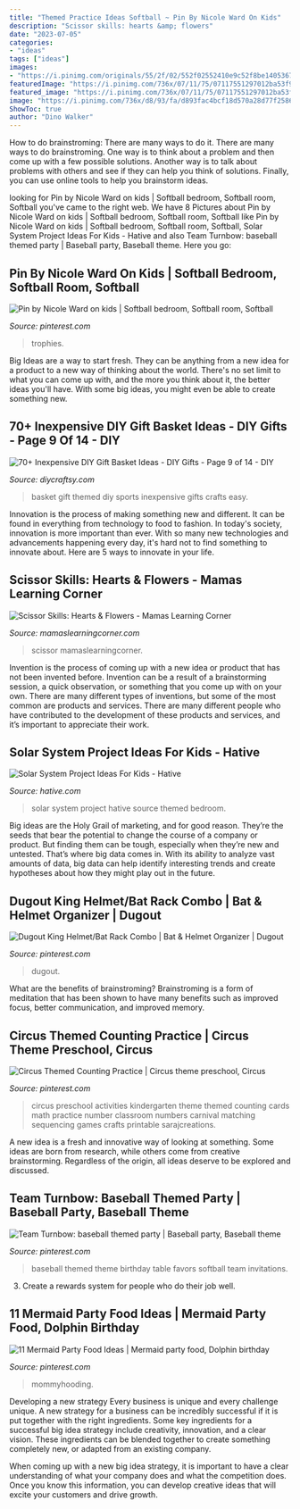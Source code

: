 ```yaml
---
title: "Themed Practice Ideas Softball ~ Pin By Nicole Ward On Kids"
description: "Scissor skills: hearts &amp; flowers"
date: "2023-07-05"
categories:
- "ideas"
tags: ["ideas"]
images:
- "https://i.pinimg.com/originals/55/2f/02/552f02552410e9c52f8be14053674e20.jpg"
featuredImage: "https://i.pinimg.com/736x/07/11/75/07117551297012ba53f98e58a3e0d6a3--baseball-party-favors-baseball-themed-parties.jpg"
featured_image: "https://i.pinimg.com/736x/07/11/75/07117551297012ba53f98e58a3e0d6a3--baseball-party-favors-baseball-themed-parties.jpg"
image: "https://i.pinimg.com/736x/d8/93/fa/d893fac4bcf18d570a28d77f25868e64.jpg"
ShowToc: true
author: "Dino Walker"
---
```



How to do brainstroming: There are many ways to do it.
There are many ways to do brainstroming. One way is to think about a problem and then come up with a few possible solutions. Another way is to talk about problems with others and see if they can help you think of solutions. Finally, you can use online tools to help you brainstorm ideas.

	

		
looking for Pin by Nicole Ward on kids | Softball bedroom, Softball room, Softball you've came to the right web. We have 8 Pictures about Pin by Nicole Ward on kids | Softball bedroom, Softball room, Softball like Pin by Nicole Ward on kids | Softball bedroom, Softball room, Softball, Solar System Project Ideas For Kids - Hative and also Team Turnbow: baseball themed party | Baseball party, Baseball theme. Here you go:
		
    
## Pin By Nicole Ward On Kids | Softball Bedroom, Softball Room, Softball

<img loading=lazy src="https://i.pinimg.com/736x/d8/93/fa/d893fac4bcf18d570a28d77f25868e64.jpg" onerror="this.onerror=null;this.src='https://tse1.mm.bing.net/th?id=OIP.dmUfvVKZw9H1Fo-K6sREFwHaFW&amp;pid=15.1';" alt="Pin by Nicole Ward on kids | Softball bedroom, Softball room, Softball">

_Source: pinterest.com_

>trophies. 

	

Big Ideas are a way to start fresh. They can be anything from a new idea for a product to a new way of thinking about the world. There's no set limit to what you can come up with, and the more you think about it, the better ideas you'll have. With some big ideas, you might even be able to create something new.

    
## 70+ Inexpensive DIY Gift Basket Ideas - DIY Gifts - Page 9 Of 14 - DIY

<img loading=lazy src="http://www.diycraftsy.com/wp-content/uploads/2017/04/Easy-Sports-Themed-Gift-Basket.jpg" onerror="this.onerror=null;this.src='https://tse1.mm.bing.net/th?id=OIP.5sEB3p8XV7nptnGFz9oqKgHaLG&amp;pid=15.1';" alt="70+ Inexpensive DIY Gift Basket Ideas - DIY Gifts - Page 9 of 14 - DIY">

_Source: diycraftsy.com_

>basket gift themed diy sports inexpensive gifts crafts easy. 

	

Innovation is the process of making something new and different. It can be found in everything from technology to food to fashion. In today's society, innovation is more important than ever. With so many new technologies and advancements happening every day, it's hard not to find something to innovate about. Here are 5 ways to innovate in your life.

    
## Scissor Skills: Hearts &amp; Flowers - Mamas Learning Corner

<img loading=lazy src="https://www.mamaslearningcorner.com/wp-content/uploads/2012/02/Scissor-Skills.png" onerror="this.onerror=null;this.src='https://tse1.mm.bing.net/th?id=OIP.kQP1-ogH2V24dKJ9-Z6uPgHaJj&amp;pid=15.1';" alt="Scissor Skills: Hearts &amp; Flowers - Mamas Learning Corner">

_Source: mamaslearningcorner.com_

>scissor mamaslearningcorner. 

	

Invention is the process of coming up with a new idea or product that has not been invented before. Invention can be a result of a brainstorming session, a quick observation, or something that you come up with on your own. There are many different types of inventions, but some of the most common are products and services. There are many different people who have contributed to the development of these products and services, and it’s important to appreciate their work.

    
## Solar System Project Ideas For Kids - Hative

<img loading=lazy src="https://hative.com/wp-content/uploads/2014/12/solar-system-project-ideas/9-solar-system-project-ideas.jpg" onerror="this.onerror=null;this.src='https://tse4.mm.bing.net/th?id=OIP.SJ34sDZHAoaSF9gKCFqlOgHaLI&amp;pid=15.1';" alt="Solar System Project Ideas For Kids - Hative">

_Source: hative.com_

>solar system project hative source themed bedroom. 

	

Big ideas are the Holy Grail of marketing, and for good reason. They’re the seeds that bear the potential to change the course of a company or product. But finding them can be tough, especially when they’re new and untested. That’s where big data comes in. With its ability to analyze vast amounts of data, big data can help identify interesting trends and create hypotheses about how they might play out in the future.

    
## Dugout King Helmet/Bat Rack Combo | Bat &amp; Helmet Organizer | Dugout

<img loading=lazy src="https://i.pinimg.com/736x/bf/0a/cb/bf0acb1c2ddf3d6cee3655efe51809b5.jpg" onerror="this.onerror=null;this.src='https://tse1.mm.bing.net/th?id=OIP.Yr8zCr3mwa_I7aZ_SD2CyAHaGu&amp;pid=15.1';" alt="Dugout King Helmet/Bat Rack Combo | Bat &amp; Helmet Organizer | Dugout">

_Source: pinterest.com_

>dugout. 

	

What are the benefits of brainstroming?
Brainstroming is a form of meditation that has been shown to have many benefits such as improved focus, better communication, and improved memory.

    
## Circus Themed Counting Practice | Circus Theme Preschool, Circus

<img loading=lazy src="https://i.pinimg.com/736x/f3/88/b5/f388b59ec5aa24c4972e21f98119c943--preschool-math-kindergarten-math.jpg" onerror="this.onerror=null;this.src='https://tse2.mm.bing.net/th?id=OIP.HjN9ezL3eZBy8-dr5yuGmQHaM3&amp;pid=15.1';" alt="Circus Themed Counting Practice | Circus theme preschool, Circus">

_Source: pinterest.com_

>circus preschool activities kindergarten theme themed counting cards math practice number classroom numbers carnival matching sequencing games crafts printable sarajcreations. 

	

A new idea is a fresh and innovative way of looking at something. Some ideas are born from research, while others come from creative brainstorming. Regardless of the origin, all ideas deserve to be explored and discussed.

    
## Team Turnbow: Baseball Themed Party | Baseball Party, Baseball Theme

<img loading=lazy src="https://i.pinimg.com/736x/07/11/75/07117551297012ba53f98e58a3e0d6a3--baseball-party-favors-baseball-themed-parties.jpg" onerror="this.onerror=null;this.src='https://tse2.mm.bing.net/th?id=OIP.c8UZDI2NBLHIZfXmzdTlHQHaE9&amp;pid=15.1';" alt="Team Turnbow: baseball themed party | Baseball party, Baseball theme">

_Source: pinterest.com_

>baseball themed theme birthday table favors softball team invitations. 

	

3. Create a rewards system for people who do their job well.

    
## 11 Mermaid Party Food Ideas | Mermaid Party Food, Dolphin Birthday

<img loading=lazy src="https://i.pinimg.com/originals/55/2f/02/552f02552410e9c52f8be14053674e20.jpg" onerror="this.onerror=null;this.src='https://tse2.mm.bing.net/th?id=OIP.gDpKSrMyAwG2eIP2pFa1FAHaKX&amp;pid=15.1';" alt="11 Mermaid Party Food Ideas | Mermaid party food, Dolphin birthday">

_Source: pinterest.com_

>mommyhooding. 

	

Developing a new strategy
Every business is unique and every challenge unique. A new strategy for a business can be incredibly successful if it is put together with the right ingredients. 
Some key ingredients for a successful big idea strategy include creativity, innovation, and a clear vision. These ingredients can be blended together to create something completely new, or adapted from an existing company. 

When coming up with a new big idea strategy, it is important to have a clear understanding of what your company does and what the competition does. Once you know this information, you can develop creative ideas that will excite your customers and drive growth.

